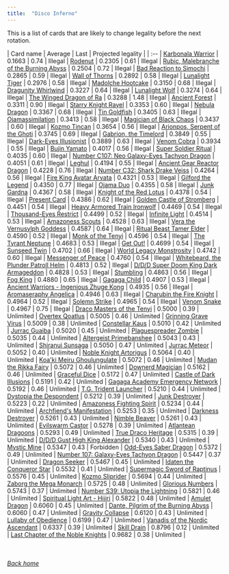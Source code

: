 ```yaml
---
title:  "Disco Inferno"
---
```


This is a list of cards that are likely to change legality before the next rotation.

| Card name | Average | Last | Projected legality |
| :-- |
[Karbonala Warrior](https://db.ygoprodeck.com/card/?search=Karbonala%20Warrior) | 0.1663 | 0.74 | Illegal |
[Rodenut](https://db.ygoprodeck.com/card/?search=Rodenut) | 0.2305 | 0.61 | Illegal |
[Rubic, Malebranche of the Burning Abyss](https://db.ygoprodeck.com/card/?search=Rubic,%20Malebranche%20of%20the%20Burning%20Abyss) | 0.2504 | 0.72 | Illegal |
[Bad Reaction to Simochi](https://db.ygoprodeck.com/card/?search=Bad%20Reaction%20to%20Simochi) | 0.2865 | 0.59 | Illegal |
[Wall of Thorns](https://db.ygoprodeck.com/card/?search=Wall%20of%20Thorns) | 0.2892 | 0.58 | Illegal |
[Lunalight Tiger](https://db.ygoprodeck.com/card/?search=Lunalight%20Tiger) | 0.2976 | 0.58 | Illegal |
[Madolche Hootcake](https://db.ygoprodeck.com/card/?search=Madolche%20Hootcake) | 0.3150 | 0.68 | Illegal |
[Dragunity Whirlwind](https://db.ygoprodeck.com/card/?search=Dragunity%20Whirlwind) | 0.3227 | 0.64 | Illegal |
[Lunalight Wolf](https://db.ygoprodeck.com/card/?search=Lunalight%20Wolf) | 0.3274 | 0.64 | Illegal |
[The Winged Dragon of Ra](https://db.ygoprodeck.com/card/?search=The%20Winged%20Dragon%20of%20Ra) | 0.3288 | 1.48 | Illegal |
[Ancient Forest](https://db.ygoprodeck.com/card/?search=Ancient%20Forest) | 0.3311 | 0.90 | Illegal |
[Starry Knight Rayel](https://db.ygoprodeck.com/card/?search=Starry%20Knight%20Rayel) | 0.3353 | 0.60 | Illegal |
[Nebula Dragon](https://db.ygoprodeck.com/card/?search=Nebula%20Dragon) | 0.3367 | 0.68 | Illegal |
[Tin Goldfish](https://db.ygoprodeck.com/card/?search=Tin%20Goldfish) | 0.3405 | 0.63 | Illegal |
[Ojamassimilation](https://db.ygoprodeck.com/card/?search=Ojamassimilation) | 0.3413 | 0.58 | Illegal |
[Magician of Black Chaos](https://db.ygoprodeck.com/card/?search=Magician%20of%20Black%20Chaos) | 0.3437 | 0.60 | Illegal |
[Kozmo Tincan](https://db.ygoprodeck.com/card/?search=Kozmo%20Tincan) | 0.3654 | 0.56 | Illegal |
[Arionpos, Serpent of the Ghoti](https://db.ygoprodeck.com/card/?search=Arionpos,%20Serpent%20of%20the%20Ghoti) | 0.3745 | 0.69 | Illegal |
[Gabrion, the Timelord](https://db.ygoprodeck.com/card/?search=Gabrion,%20the%20Timelord) | 0.3849 | 0.55 | Illegal |
[Dark-Eyes Illusionist](https://db.ygoprodeck.com/card/?search=Dark-Eyes%20Illusionist) | 0.3889 | 0.63 | Illegal |
[Venom Cobra](https://db.ygoprodeck.com/card/?search=Venom%20Cobra) | 0.3934 | 0.55 | Illegal |
[Bujin Yamato](https://db.ygoprodeck.com/card/?search=Bujin%20Yamato) | 0.4017 | 0.56 | Illegal |
[Super Soldier Ritual](https://db.ygoprodeck.com/card/?search=Super%20Soldier%20Ritual) | 0.4035 | 0.60 | Illegal |
[Number C107: Neo Galaxy-Eyes Tachyon Dragon](https://db.ygoprodeck.com/card/?search=Number%20C107:%20Neo%20Galaxy-Eyes%20Tachyon%20Dragon) | 0.4051 | 0.61 | Illegal |
[Leghul](https://db.ygoprodeck.com/card/?search=Leghul) | 0.4194 | 0.55 | Illegal |
[Ancient Gear Reactor Dragon](https://db.ygoprodeck.com/card/?search=Ancient%20Gear%20Reactor%20Dragon) | 0.4228 | 0.76 | Illegal |
[Number C32: Shark Drake Veiss](https://db.ygoprodeck.com/card/?search=Number%20C32:%20Shark%20Drake%20Veiss) | 0.4264 | 0.56 | Illegal |
[Fire King Avatar Arvata](https://db.ygoprodeck.com/card/?search=Fire%20King%20Avatar%20Arvata) | 0.4321 | 0.53 | Illegal |
[Gilford the Legend](https://db.ygoprodeck.com/card/?search=Gilford%20the%20Legend) | 0.4350 | 0.77 | Illegal |
[Ojama Duo](https://db.ygoprodeck.com/card/?search=Ojama%20Duo) | 0.4355 | 0.58 | Illegal |
[Junk Gardna](https://db.ygoprodeck.com/card/?search=Junk%20Gardna) | 0.4367 | 0.58 | Illegal |
[Knight of the Red Lotus](https://db.ygoprodeck.com/card/?search=Knight%20of%20the%20Red%20Lotus) | 0.4378 | 0.54 | Illegal |
[Present Card](https://db.ygoprodeck.com/card/?search=Present%20Card) | 0.4386 | 0.62 | Illegal |
[Golden Castle of Stromberg](https://db.ygoprodeck.com/card/?search=Golden%20Castle%20of%20Stromberg) | 0.4451 | 0.54 | Illegal |
[Heavy Armored Train Ironwolf](https://db.ygoprodeck.com/card/?search=Heavy%20Armored%20Train%20Ironwolf) | 0.4469 | 0.54 | Illegal |
[Thousand-Eyes Restrict](https://db.ygoprodeck.com/card/?search=Thousand-Eyes%20Restrict) | 0.4499 | 0.52 | Illegal |
[Infinite Light](https://db.ygoprodeck.com/card/?search=Infinite%20Light) | 0.4514 | 0.53 | Illegal |
[Amazoness Scouts](https://db.ygoprodeck.com/card/?search=Amazoness%20Scouts) | 0.4528 | 0.63 | Illegal |
[Vera the Vernusylph Goddess](https://db.ygoprodeck.com/card/?search=Vera%20the%20Vernusylph%20Goddess) | 0.4587 | 0.64 | Illegal |
[Ritual Beast Tamer Elder](https://db.ygoprodeck.com/card/?search=Ritual%20Beast%20Tamer%20Elder) | 0.4590 | 0.52 | Illegal |
[Monk of the Tenyi](https://db.ygoprodeck.com/card/?search=Monk%20of%20the%20Tenyi) | 0.4596 | 0.54 | Illegal |
[The Tyrant Neptune](https://db.ygoprodeck.com/card/?search=The%20Tyrant%20Neptune) | 0.4683 | 0.53 | Illegal |
[Get Out!](https://db.ygoprodeck.com/card/?search=Get%20Out!) | 0.4699 | 0.54 | Illegal |
[Sunseed Twin](https://db.ygoprodeck.com/card/?search=Sunseed%20Twin) | 0.4702 | 0.66 | Illegal |
[World Legacy Monstrosity](https://db.ygoprodeck.com/card/?search=World%20Legacy%20Monstrosity) | 0.4742 | 0.60 | Illegal |
[Messenger of Peace](https://db.ygoprodeck.com/card/?search=Messenger%20of%20Peace) | 0.4760 | 0.54 | Illegal |
[Whitebeard, the Plunder Patroll Helm](https://db.ygoprodeck.com/card/?search=Whitebeard,%20the%20Plunder%20Patroll%20Helm) | 0.4813 | 0.52 | Illegal |
[D/D/D Super Doom King Dark Armageddon](https://db.ygoprodeck.com/card/?search=D/D/D%20Super%20Doom%20King%20Dark%20Armageddon) | 0.4828 | 0.53 | Illegal |
[Stumbling](https://db.ygoprodeck.com/card/?search=Stumbling) | 0.4863 | 0.56 | Illegal |
[Fog King](https://db.ygoprodeck.com/card/?search=Fog%20King) | 0.4880 | 0.65 | Illegal |
[Gagaga Child](https://db.ygoprodeck.com/card/?search=Gagaga%20Child) | 0.4907 | 0.53 | Illegal |
[Ancient Warriors - Ingenious Zhuge Kong](https://db.ygoprodeck.com/card/?search=Ancient%20Warriors%20-%20Ingenious%20Zhuge%20Kong) | 0.4935 | 0.56 | Illegal |
[Aromaseraphy Angelica](https://db.ygoprodeck.com/card/?search=Aromaseraphy%20Angelica) | 0.4946 | 0.63 | Illegal |
[Charubin the Fire Knight](https://db.ygoprodeck.com/card/?search=Charubin%20the%20Fire%20Knight) | 0.4964 | 0.52 | Illegal |
[Solemn Strike](https://db.ygoprodeck.com/card/?search=Solemn%20Strike) | 0.4965 | 0.54 | Illegal |
[Venom Snake](https://db.ygoprodeck.com/card/?search=Venom%20Snake) | 0.4967 | 0.75 | Illegal |
[Draco Masters of the Tenyi](https://db.ygoprodeck.com/card/?search=Draco%20Masters%20of%20the%20Tenyi) | 0.5000 | 0.39 | Unlimited |
[Overtex Qoatlus](https://db.ygoprodeck.com/card/?search=Overtex%20Qoatlus) | 0.5005 | 0.46 | Unlimited |
[Grinning Grave Virus](https://db.ygoprodeck.com/card/?search=Grinning%20Grave%20Virus) | 0.5009 | 0.38 | Unlimited |
[Constellar Kaus](https://db.ygoprodeck.com/card/?search=Constellar%20Kaus) | 0.5010 | 0.42 | Unlimited |
[Jurrac Guaiba](https://db.ygoprodeck.com/card/?search=Jurrac%20Guaiba) | 0.5020 | 0.45 | Unlimited |
[Plaguespreader Zombie](https://db.ygoprodeck.com/card/?search=Plaguespreader%20Zombie) | 0.5035 | 0.44 | Unlimited |
[Altergeist Primebanshee](https://db.ygoprodeck.com/card/?search=Altergeist%20Primebanshee) | 0.5043 | 0.43 | Unlimited |
[Shiranui Sunsaga](https://db.ygoprodeck.com/card/?search=Shiranui%20Sunsaga) | 0.5050 | 0.47 | Unlimited |
[Jurrac Meteor](https://db.ygoprodeck.com/card/?search=Jurrac%20Meteor) | 0.5052 | 0.40 | Unlimited |
[Noble Knight Artorigus](https://db.ygoprodeck.com/card/?search=Noble%20Knight%20Artorigus) | 0.5064 | 0.40 | Unlimited |
[Koa'ki Meiru Ghoulungulate](https://db.ygoprodeck.com/card/?search=Koa'ki%20Meiru%20Ghoulungulate) | 0.5072 | 0.46 | Unlimited |
[Mudan the Rikka Fairy](https://db.ygoprodeck.com/card/?search=Mudan%20the%20Rikka%20Fairy) | 0.5072 | 0.46 | Unlimited |
[Downerd Magician](https://db.ygoprodeck.com/card/?search=Downerd%20Magician) | 0.5162 | 0.46 | Unlimited |
[Graceful Dice](https://db.ygoprodeck.com/card/?search=Graceful%20Dice) | 0.5172 | 0.47 | Unlimited |
[Castle of Dark Illusions](https://db.ygoprodeck.com/card/?search=Castle%20of%20Dark%20Illusions) | 0.5191 | 0.42 | Unlimited |
[Gagaga Academy Emergency Network](https://db.ygoprodeck.com/card/?search=Gagaga%20Academy%20Emergency%20Network) | 0.5192 | 0.46 | Unlimited |
[T.G. Trident Launcher](https://db.ygoprodeck.com/card/?search=T.G.%20Trident%20Launcher) | 0.5210 | 0.44 | Unlimited |
[Dystopia the Despondent](https://db.ygoprodeck.com/card/?search=Dystopia%20the%20Despondent) | 0.5212 | 0.39 | Unlimited |
[Junk Destroyer](https://db.ygoprodeck.com/card/?search=Junk%20Destroyer) | 0.5223 | 0.22 | Unlimited |
[Amazoness Fighting Spirit](https://db.ygoprodeck.com/card/?search=Amazoness%20Fighting%20Spirit) | 0.5234 | 0.44 | Unlimited |
[Archfiend's Manifestation](https://db.ygoprodeck.com/card/?search=Archfiend's%20Manifestation) | 0.5253 | 0.35 | Unlimited |
[Darkness Destroyer](https://db.ygoprodeck.com/card/?search=Darkness%20Destroyer) | 0.5261 | 0.43 | Unlimited |
[Nimble Beaver](https://db.ygoprodeck.com/card/?search=Nimble%20Beaver) | 0.5261 | 0.43 | Unlimited |
[Evilswarm Castor](https://db.ygoprodeck.com/card/?search=Evilswarm%20Castor) | 0.5278 | 0.39 | Unlimited |
[Atlantean Dragoons](https://db.ygoprodeck.com/card/?search=Atlantean%20Dragoons) | 0.5293 | 0.49 | Unlimited |
[True Draco Heritage](https://db.ygoprodeck.com/card/?search=True%20Draco%20Heritage) | 0.5315 | 0.39 | Unlimited |
[D/D/D Gust High King Alexander](https://db.ygoprodeck.com/card/?search=D/D/D%20Gust%20High%20King%20Alexander) | 0.5340 | 0.43 | Unlimited |
[Mystic Mine](https://db.ygoprodeck.com/card/?search=Mystic%20Mine) | 0.5347 | 0.43 | Forbidden |
[Odd-Eyes Saber Dragon](https://db.ygoprodeck.com/card/?search=Odd-Eyes%20Saber%20Dragon) | 0.5372 | 0.49 | Unlimited |
[Number 107: Galaxy-Eyes Tachyon Dragon](https://db.ygoprodeck.com/card/?search=Number%20107:%20Galaxy-Eyes%20Tachyon%20Dragon) | 0.5447 | 0.37 | Unlimited |
[Dragon Seeker](https://db.ygoprodeck.com/card/?search=Dragon%20Seeker) | 0.5467 | 0.45 | Unlimited |
[Idaten the Conqueror Star](https://db.ygoprodeck.com/card/?search=Idaten%20the%20Conqueror%20Star) | 0.5532 | 0.41 | Unlimited |
[Supermagic Sword of Raptinus](https://db.ygoprodeck.com/card/?search=Supermagic%20Sword%20of%20Raptinus) | 0.5576 | 0.45 | Unlimited |
[Kozmo Sliprider](https://db.ygoprodeck.com/card/?search=Kozmo%20Sliprider) | 0.5694 | 0.44 | Unlimited |
[Zaborg the Mega Monarch](https://db.ygoprodeck.com/card/?search=Zaborg%20the%20Mega%20Monarch) | 0.5725 | 0.48 | Unlimited |
[Glorious Numbers](https://db.ygoprodeck.com/card/?search=Glorious%20Numbers) | 0.5743 | 0.37 | Unlimited |
[Number S39: Utopia the Lightning](https://db.ygoprodeck.com/card/?search=Number%20S39:%20Utopia%20the%20Lightning) | 0.5821 | 0.46 | Unlimited |
[Spiritual Light Art - Hijiri](https://db.ygoprodeck.com/card/?search=Spiritual%20Light%20Art%20-%20Hijiri) | 0.5822 | 0.48 | Unlimited |
[Amulet Dragon](https://db.ygoprodeck.com/card/?search=Amulet%20Dragon) | 0.6060 | 0.45 | Unlimited |
[Dante, Pilgrim of the Burning Abyss](https://db.ygoprodeck.com/card/?search=Dante,%20Pilgrim%20of%20the%20Burning%20Abyss) | 0.6060 | 0.47 | Unlimited |
[Gravity Collapse](https://db.ygoprodeck.com/card/?search=Gravity%20Collapse) | 0.6120 | 0.43 | Unlimited |
[Lullaby of Obedience](https://db.ygoprodeck.com/card/?search=Lullaby%20of%20Obedience) | 0.6199 | 0.47 | Unlimited |
[Vanadis of the Nordic Ascendant](https://db.ygoprodeck.com/card/?search=Vanadis%20of%20the%20Nordic%20Ascendant) | 0.6337 | 0.39 | Unlimited |
[Skill Drain](https://db.ygoprodeck.com/card/?search=Skill%20Drain) | 0.8796 | 0.12 | Unlimited |
[Last Chapter of the Noble Knights](https://db.ygoprodeck.com/card/?search=Last%20Chapter%20of%20the%20Noble%20Knights) | 0.9682 | 0.38 | Unlimited |

<br>

###### [Back home](index)